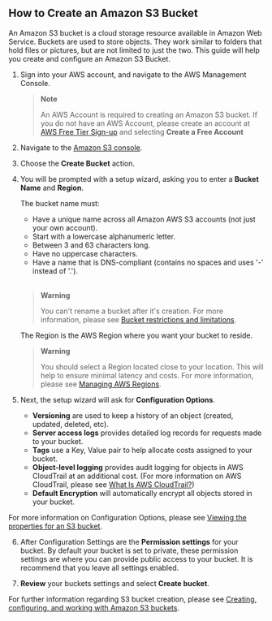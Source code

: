 ## How to Create an Amazon S3 Bucket ##

An Amazon S3 bucket is a cloud storage resource available in Amazon Web Service. Buckets are used to store objects. They work similar to folders that hold files or pictures, but are not limited to just the two. This guide will help you create and configure an Amazon S3 Bucket.

1. Sign into your AWS account, and navigate to the AWS Management Console.

   > **Note**
   >
   > An AWS Account is required to creating an Amazon S3 bucket. If you do not have an AWS Account, please create an account at [AWS Free Tier Sign-up](https://aws.amazon.com/free/?all-free-tier.sort-by=item.additionalFields.SortRank&all-free-tier.sort-order=asc) and selecting **Create a Free Account**

2. Navigate to the [Amazon S3 console](https://console.aws.amazon.com/s3/).

3. Choose the **Create Bucket** action.

4. You will be prompted with a setup wizard, asking you to enter a **Bucket Name** and **Region**.

   The bucket name must:

   - Have a unique name across all Amazon AWS S3 accounts (not just your own account).
   - Start with a lowercase alphanumeric letter.
   - Between 3 and 63 characters long.
   - Have no uppercase characters.
   - Have a name that is DNS-compliant (contains no spaces and uses '-' instead of '.').
   <br />

   > **Warning**
   >
   > You can't rename a bucket after it's creation. For more information, please see [Bucket restrictions and limitations](https://docs.aws.amazon.com/AmazonS3/latest/userguide/BucketRestrictions.html#bucketnamingrules).

   The Region is the AWS Region where you want your bucket to reside.

   > **Warning**
   >
   > You should select a Region located close to your location. This will help to ensure minimal latency and costs. For more information, please see [Managing AWS Regions](https://docs.aws.amazon.com/general/latest/gr/rande-manage.html).

5. Next, the setup wizard will ask for **Configuration Options**.

   - **Versioning** are used to keep a history of an object (created, updated, deleted, etc).
   - **Server access logs** provides detailed log records for requests made to your bucket.
   - **Tags** use a Key, Value pair to help allocate costs assigned to your bucket.
   - **Object-level logging** provides audit logging for objects in AWS CloudTrail at an additional cost. (For more information on AWS CloudTrail, please see [What Is AWS CloudTrail?](https://docs.aws.amazon.com/awscloudtrail/latest/userguide/cloudtrail-user-guide.html))
   - **Default Encryption** will automatically encrypt all objects stored in your bucket.

 For more information on Configuration Options, please see [Viewing the properties for an S3 bucket](https://docs.aws.amazon.com/AmazonS3/latest/userguide/view-bucket-properties.html).

6. After Configuration Settings are the **Permission settings** for your bucket. By default your bucket is set to private, these permission settings are where you can provide public access to your bucket. It is recommend that you leave all settings enabled.

7. **Review** your buckets settings and select **Create bucket**.

For further information regarding S3 bucket creation, please see [Creating, configuring, and working with Amazon S3 buckets](https://docs.aws.amazon.com/AmazonS3/latest/userguide/creating-buckets-s3.html).
